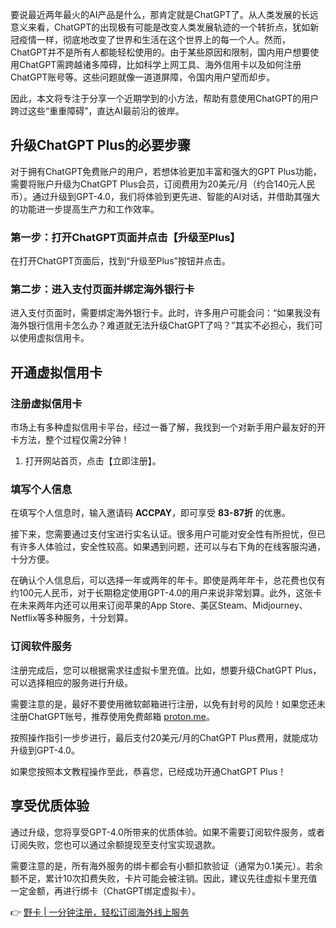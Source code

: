 要说最近两年最火的AI产品是什么，那肯定就是ChatGPT了。从人类发展的长远意义来看，ChatGPT的出现极有可能是改变人类发展轨迹的一个转折点，犹如新冠疫情一样，彻底地改变了世界和生活在这个世界上的每一个人。然而，ChatGPT并不是所有人都能轻松使用的。由于某些原因和限制，国内用户想要使用ChatGPT需跨越诸多障碍，比如科学上网工具、海外信用卡以及如何注册ChatGPT账号等。这些问题就像一道道屏障，令国内用户望而却步。

因此，本文将专注于分享一个近期学到的小方法，帮助有意使用ChatGPT的用户跨过这些“重重障碍”，直达AI最前沿的彼岸。

## 升级ChatGPT Plus的必要步骤

对于拥有ChatGPT免费账户的用户，若想体验更加丰富和强大的GPT Plus功能，需要将账户升级为ChatGPT Plus会员，订阅费用为20美元/月（约合140元人民币）。通过升级到GPT-4.0，我们将体验到更先进、智能的AI对话，并借助其强大的功能进一步提高生产力和工作效率。

### 第一步：打开ChatGPT页面并点击【升级至Plus】

在打开ChatGPT页面后，找到“升级至Plus”按钮并点击。

### 第二步：进入支付页面并绑定海外银行卡

进入支付页面时，需要绑定海外银行卡。此时，许多用户可能会问：“如果我没有海外银行信用卡怎么办？难道就无法升级ChatGPT了吗？”其实不必担心，我们可以使用虚拟信用卡。

## 开通虚拟信用卡

### 注册虚拟信用卡

市场上有多种虚拟信用卡平台，经过一番了解，我找到一个对新手用户最友好的开卡方法，整个过程仅需2分钟！

1. 打开网站首页，点击【立即注册】。
   
### 填写个人信息

在填写个人信息时，输入邀请码 **ACCPAY**，即可享受 **83-87折** 的优惠。

接下来，您需要通过支付宝进行实名认证。很多用户可能对安全性有所担忧，但已有许多人体验过，安全性较高。如果遇到问题，还可以与右下角的在线客服沟通，十分方便。

在确认个人信息后，可以选择一年或两年的年卡。即使是两年年卡，总花费也仅有约100元人民币，对于长期稳定使用GPT-4.0的用户来说非常划算。此外，这张卡在未来两年内还可以用来订阅苹果的App Store、美区Steam、Midjourney、Netflix等多种服务，十分划算。

### 订阅软件服务

注册完成后，您可以根据需求往虚拟卡里充值。比如，想要升级ChatGPT Plus，可以选择相应的服务进行升级。

需要注意的是，最好不要使用微软邮箱进行注册，以免有封号的风险！如果您还未注册ChatGPT账号，推荐使用免费邮箱 [proton.me](https://proton.me)。

按照操作指引一步步进行，最后支付20美元/月的ChatGPT Plus费用，就能成功升级到GPT-4.0。

如果您按照本文教程操作至此，恭喜您，已经成功开通ChatGPT Plus！

## 享受优质体验

通过升级，您将享受GPT-4.0所带来的优质体验。如果不需要订阅软件服务，或者订阅失败，您也可以通过余额提现至支付宝实现退款。

需要注意的是，所有海外服务的绑卡都会有小额扣款验证（通常为0.1美元）。若余额不足，累计10次扣费失败，卡片可能会被注销。因此，建议先往虚拟卡里充值一定金额，再进行绑卡（ChatGPT绑定虚拟卡）。

👉 [野卡 | 一分钟注册，轻松订阅海外线上服务](https://bit.ly/bewildcard)